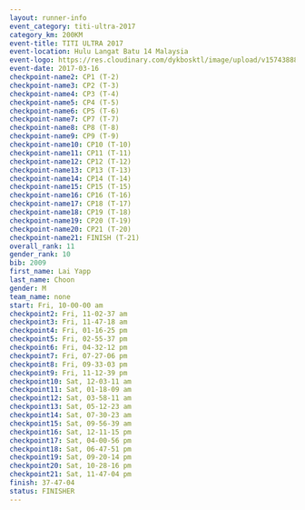 ```yaml
---
layout: runner-info 
event_category: titi-ultra-2017 
category_km: 200KM 
event-title: TITI ULTRA 2017 
event-location: Hulu Langat Batu 14 Malaysia 
event-logo: https://res.cloudinary.com/dykbosktl/image/upload/v1574388892/Logo/titi250km_2017_logo_vstx0h.jpg 
event-date: 2017-03-16 
checkpoint-name2: CP1 (T-2) 
checkpoint-name3: CP2 (T-3) 
checkpoint-name4: CP3 (T-4) 
checkpoint-name5: CP4 (T-5) 
checkpoint-name6: CP5 (T-6) 
checkpoint-name7: CP7 (T-7) 
checkpoint-name8: CP8 (T-8) 
checkpoint-name9: CP9 (T-9) 
checkpoint-name10: CP10 (T-10) 
checkpoint-name11: CP11 (T-11) 
checkpoint-name12: CP12 (T-12) 
checkpoint-name13: CP13 (T-13) 
checkpoint-name14: CP14 (T-14) 
checkpoint-name15: CP15 (T-15) 
checkpoint-name16: CP16 (T-16) 
checkpoint-name17: CP18 (T-17) 
checkpoint-name18: CP19 (T-18) 
checkpoint-name19: CP20 (T-19) 
checkpoint-name20: CP21 (T-20) 
checkpoint-name21: FINISH (T-21) 
overall_rank: 11
gender_rank: 10
bib: 2009
first_name: Lai Yapp
last_name: Choon
gender: M
team_name: none
start: Fri, 10-00-00 am
checkpoint2: Fri, 11-02-37 am
checkpoint3: Fri, 11-47-18 am
checkpoint4: Fri, 01-16-25 pm
checkpoint5: Fri, 02-55-37 pm
checkpoint6: Fri, 04-32-12 pm
checkpoint7: Fri, 07-27-06 pm
checkpoint8: Fri, 09-33-03 pm
checkpoint9: Fri, 11-12-39 pm
checkpoint10: Sat, 12-03-11 am
checkpoint11: Sat, 01-18-09 am
checkpoint12: Sat, 03-58-11 am
checkpoint13: Sat, 05-12-23 am
checkpoint14: Sat, 07-30-23 am
checkpoint15: Sat, 09-56-39 am
checkpoint16: Sat, 12-11-15 pm
checkpoint17: Sat, 04-00-56 pm
checkpoint18: Sat, 06-47-51 pm
checkpoint19: Sat, 09-20-14 pm
checkpoint20: Sat, 10-28-16 pm
checkpoint21: Sat, 11-47-04 pm
finish: 37-47-04
status: FINISHER
---
```

